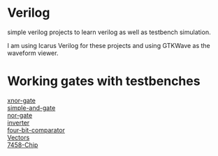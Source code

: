 # Verilog

simple verilog projects to learn verilog as well as testbench simulation. 

I am using Icarus Verilog for these projects and using GTKWave as the waveform viewer. 

# Working gates with testbenches 

[xnor-gate](https://github.com/berrios96sean/Verilog/tree/main/xnor-gate)<br/>
[simple-and-gate](https://github.com/berrios96sean/Verilog/tree/main/simple-and-gate)<br/>
[nor-gate](https://github.com/berrios96sean/Verilog/tree/main/norgate)<br/>
[inverter](https://github.com/berrios96sean/Verilog/tree/main/inverter)<br/>
[four-bit-comparator](https://github.com/berrios96sean/Verilog/tree/main/four-bit-comparator)<br/>
[Vectors](https://github.com/berrios96sean/Verilog/tree/main/Vectors)<br/>
[7458-Chip](https://github.com/berrios96sean/Verilog/tree/main/7458-Chip)<br/>
